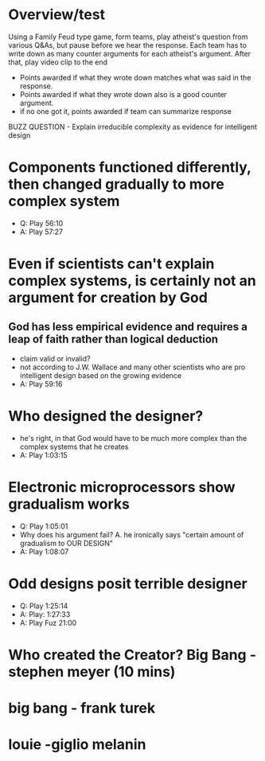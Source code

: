# Overview/test

Using a Family Feud type game, form teams, play atheist's question from various Q&As, but pause before we hear the response.
Each team has to write down as many counter arguments for each atheist's argument.
After that, play video clip to the end
- Points awarded if what they wrote down matches what was said in the response.
- Points awarded if what they wrote down also is a good counter argument.  
- if no one got it, points awarded if team can summarize response

BUZZ QUESTION - Explain irreducible complexity as evidence for intelligent design

# Components functioned differently, then changed gradually to more complex system

- Q: Play 56:10  
- A: Play 57:27


# Even if scientists can't explain complex systems, is certainly not an argument for creation by God
## God has less empirical evidence and requires a leap of faith rather than logical deduction
- claim valid or invalid?
- not according to J.W. Wallace and many other scientists who are pro intelligent design based on the growing evidence
- A: Play 59:16

# Who designed the designer?
- he's right, in that God would have to be much more complex than the complex systems that he creates
- A: Play 1:03:15

# Electronic microprocessors show gradualism works
- Q: Play 1:05:01
- Why does his argument fail? A. he ironically says "certain amount of gradualism to OUR DESIGN"
- A: Play 1:08:07

# Odd designs posit terrible designer
- Q:  Play 1:25:14
- A: Play: 1:27:33
- A: Play Fuz 21:00

# Who created the Creator? Big Bang - stephen meyer (10 mins)

# big bang - frank turek

# louie -giglio melanin


